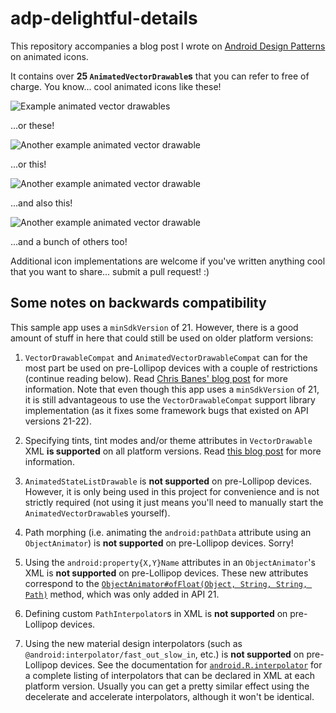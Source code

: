 # adp-delightful-details

This repository accompanies a blog post I wrote on [Android Design Patterns](http://www.androiddesignpatterns.com/2016/11/introduction-to-icon-animation-techniques.html) on animated icons. 

It contains over **25 `AnimatedVectorDrawable`s** that you can refer to free of charge. You know... cool animated icons like these!

![Example animated vector drawables](http://i.imgur.com/0aFdjJn.gifv)

...or these!

![Another example animated vector drawable](http://i.imgur.com/ybpVE65.gifv)

...or this!

![Another example animated vector drawable](http://i.imgur.com/IG7YxHD.gifv)

...and also this!

![Another example animated vector drawable](http://i.imgur.com/4UsNhqV.gifv)

...and a bunch of others too!

Additional icon implementations are welcome if you've written anything cool that you want to share... submit a pull request! :)

## Some notes on backwards compatibility

This sample app uses a `minSdkVersion` of 21. However, there is a good amount of stuff in here that could still
be used on older platform versions:

1. `VectorDrawableCompat` and `AnimatedVectorDrawableCompat` can for the most part be used on pre-Lollipop devices with a couple of restrictions (continue reading below). Read [Chris Banes' blog post][chris-banes-vector-blog-post] for more information. Note that even though this app uses a `minSdkVersion` of 21, it is still advantageous to use the `VectorDrawableCompat` support library implementation (as it fixes some framework bugs that existed on API versions 21-22).

2. Specifying tints, tint modes and/or theme attributes in `VectorDrawable` XML **is supported** on all platform versions. Read [this blog post](http://www.androiddesignpatterns.com/2016/08/contextcompat-getcolor-getdrawable.html) for more information.

3. `AnimatedStateListDrawable` is **not supported** on pre-Lollipop devices. However, it is only being used in this project for convenience and is not strictly required (not using it just means you'll need to manually start the `AnimatedVectorDrawable`s yourself).

4. Path morphing (i.e. animating the `android:pathData` attribute using an `ObjectAnimator`) is **not supported** on pre-Lollipop devices. Sorry!

5. Using the `android:property{X,Y}Name` attributes in an `ObjectAnimator`'s XML is **not supported** on pre-Lollipop devices. These new attributes correspond to the [`ObjectAnimator#ofFloat(Object, String, String, Path)`][ObjectAnimator#ofFloat()] method, which was only added in API 21.

6. Defining custom `PathInterpolator`s in XML is **not supported** on pre-Lollipop devices.

7. Using the new material design interpolators (such as `@android:interpolator/fast_out_slow_in`, etc.) is **not supported** on pre-Lollipop devices. See the documentation for [`android.R.interpolator`][android.R.interpolator] for a complete listing of interpolators that can be declared in XML at each platform version. Usually you can get a pretty similar effect using the decelerate and accelerate interpolators, although it won't be identical.

  [chris-banes-vector-blog-post]: https://chris.banes.me/2016/02/25/appcompat-vector/
  [theme-attributes-blog-post]: http://www.androiddesignpatterns.com/2016/08/contextcompat-getcolor-getdrawable.html
  [PathInterpolatorCompat]: https://developer.android.com/reference/android/support/v4/view/animation/PathInterpolatorCompat.html
  [FastOutSlowInInterpolator]: https://developer.android.com/reference/android/support/v4/view/animation/FastOutSlowInInterpolator.html
  [FastOutLinearInInterpolator]: https://developer.android.com/reference/android/support/v4/view/animation/FastOutLinearInInterpolator.html
  [LinearOutSlowInInterpolator]: https://developer.android.com/reference/android/support/v4/view/animation/LinearOutSlowInInterpolator.html
  [android.R.interpolator]: https://developer.android.com/reference/android/R.interpolator.html
  [ObjectAnimator]: https://developer.android.com/reference/android/animation/ObjectAnimator.html
  [ObjectAnimator#ofFloat()]: https://developer.android.com/reference/android/animation/ObjectAnimator.html#ofFloat(java.lang.Object,%20java.lang.String,%20java.lang.String,%20android.graphics.Path)

